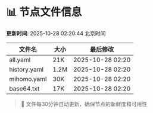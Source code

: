 # 📊 节点文件信息

**更新时间**: 2025-10-28 02:20:44 北京时间

| 文件名 | 大小 | 最后修改 |
|--------|------|----------|
| all.yaml | 21K | 2025-10-28 02:20 |
| history.yaml | 1.2M | 2025-10-28 02:20 |
| mihomo.yaml | 30K | 2025-10-28 02:20 |
| base64.txt | 17K | 2025-10-28 02:20 |

> 🔄 文件每30分钟自动更新，确保节点的新鲜度和可用性
